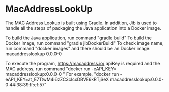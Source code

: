 # MacAddressLookUp
The MAC Address Lookup is built using Gradle. In addition, Jib is used to  handle all the steps of packaging the Java application into a Docker image. 

To build the Java application, run command "gradle build"
To build the Docker Image, run command "gradle jibDockerBuild"
To check image name, run command "docker images" and there should be an Docker image: macaddresslookup 0.0.0-0


To execute the program,  https://macaddress.io/ apiKey is required and the MAC address, run command 
"docker run -eAPI_KEY=<apiKey> macaddresslookup:0.0.0-0 <MAC-ADDRESS>"
For example, "docker run -eAPI_KEY=at_E7TtwM4i6zZC3cIcxDBVE6kRTjSeX macaddresslookup:0.0.0-0 44:38:39:ff:ef:57"
